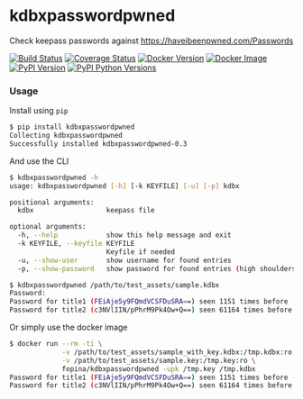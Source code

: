 # kdbxpasswordpwned
Check keepass passwords against https://haveibeenpwned.com/Passwords

[![Build Status](https://travis-ci.org/fopina/kdbxpasswordpwned.svg?branch=master)](https://travis-ci.org/fopina/kdbxpasswordpwned)
[![Coverage Status](https://coveralls.io/repos/github/fopina/kdbxpasswordpwned/badge.svg?branch=master)](https://coveralls.io/github/fopina/kdbxpasswordpwned?branch=master)
[![Docker Version](https://images.microbadger.com/badges/version/fopina/kdbxpasswordpwned.svg)](https://microbadger.com/images/fopina/kdbxpasswordpwned)
[![Docker Image](https://images.microbadger.com/badges/image/fopina/kdbxpasswordpwned.svg)](https://microbadger.com/images/fopina/kdbxpasswordpwned)
[![PyPI Version](https://img.shields.io/pypi/v/kdbxpasswordpwned.svg)](https://pypi.python.org/pypi/kdbxpasswordpwned)
[![PyPI Python Versions](https://img.shields.io/pypi/pyversions/kdbxpasswordpwned.svg)](https://pypi.python.org/pypi/kdbxpasswordpwned)

### Usage

Install using `pip`

```bash
$ pip install kdbxpasswordpwned
Collecting kdbxpasswordpwned
Successfully installed kdbxpasswordpwned-0.3
```
And use the CLI

```bash
$ kdbxpasswordpwned -h
usage: kdbxpasswordpwned [-h] [-k KEYFILE] [-u] [-p] kdbx

positional arguments:
  kdbx                  keepass file

optional arguments:
  -h, --help            show this help message and exit
  -k KEYFILE, --keyfile KEYFILE
                        Keyfile if needed
  -u, --show-user       show username for found entries
  -p, --show-password   show password for found entries (high shoulders?)
```

```bash
$ kdbxpasswordpwned /path/to/test_assets/sample.kdbx
Password:
Password for title1 (FEiAje5y9FQmdVCSFDuSRA==) seen 1151 times before
Password for title2 (c3NVlIIN/pPhrM9Pk4Ow+Q==) seen 61164 times before
```

Or simply use the docker image

```bash
$ docker run --rm -ti \
             -v /path/to/test_assets/sample_with_key.kdbx:/tmp.kdbx:ro \
             -v /path/to/test_assets/sample.key:/tmp.key:ro \
             fopina/kdbxpasswordpwned -upk /tmp.key /tmp.kdbx
Password for title1 (FEiAje5y9FQmdVCSFDuSRA==) seen 1151 times before - testuser - testit
Password for title2 (c3NVlIIN/pPhrM9Pk4Ow+Q==) seen 61164 times before - None - blabla
```
